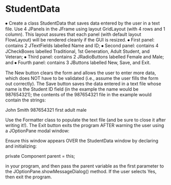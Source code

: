 # StudentData

⦁	Create a class StudentData that saves data entered by the user in a text file. Use 4 JPanels in the JFrame using layout GridLayout (with 4 rows and 1 column). This layout assures that each panel (with default layout FlowLayout) will be rendered cleanly if the GUI is resized.
⦁	First panel: contains 2 JTextFields labelled Name and ID;
⦁	Second panel: contains 4 JCheckBoxes labelled Traditional, 1st Generation, Adult Student, and Veteran;
⦁	Third panel: contains 2 JRadioButtons labelled Female and Male; and
⦁	Fourth panel: contains 3 JButtons labelled New, Save, and Exit.

 

The New button clears the form and allows the user to enter more data, which does NOT have to be validated (i.e., assume the user fills the form out correctly). The Save button saves the data entered in a text file whose name is the Student ID field (in the example the name would be 987654321); the contents of the 987654321 file in the example would contain the strings:


   John Smith
   987654321
   first
   adult
   male


Use the Formatter class to populate the text file (and be sure to close it after writing it!). The Exit button exits the program AFTER warning the user using a JOptionPane modal window:

 

Ensure this window appears OVER the StudentData window by declaring and initializing:

   private Component parent = this;

in your program, and then pass the parent variable as the first parameter to the JOptionPane.showMessageDialog() method. If the user selects Yes, then exit the program.

